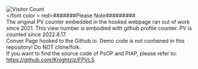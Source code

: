 ![Visitor Count](https://profile-counter.glitch.me/Knightzjz/count.svg) <br />
</font color = red>#######Please Note######### <br /><font>
The original PV counter embedded in the hooked webpage ran out of work since 2021. This view number is embodied with github profile counter. PV is counted since 2022.8.17.<br />
Conver Page hooked to the Github.io. Demo code is not contained in this repository! Do NOT clone/folk. <br />
If you want to find the source code of PsOP and PIAP, please refer to: https://github.com/Knightzjz/FPVLS<br />
